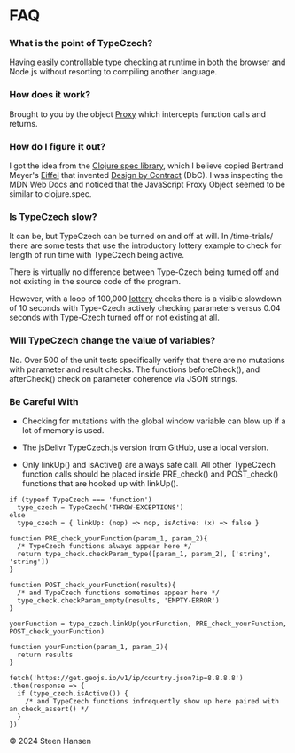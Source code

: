 

# FAQ

### What is the point of TypeCzech?

Having easily controllable type checking at runtime in both the browser and Node.js without resorting to compiling another language.

### How does it work?
Brought to you by the object [Proxy](https://developer.mozilla.org/en-US/docs/Web/JavaScript/Reference/Global_Objects/Proxy) which intercepts function calls and returns.

### How do I figure it out?
I got the idea from the [Clojure spec library](https://clojure.org/guides/spec), which I believe copied Bertrand Meyer's [Eiffel][eiffel_link] that invented [Design by Contract](https://en.wikipedia.org/wiki/Design_by_contract) (DbC). I was inspecting the MDN Web Docs and noticed that the JavaScript Proxy Object seemed to be similar to clojure.spec.

[eiffel_link]: https://en.wikipedia.org/wiki/Eiffel_(programming_language)

### Is TypeCzech slow?
  
  It can be, but TypeCzech can be turned on and off at will.
  In /time-trials/ there are some tests that use the 
  introductory lottery example to check for length of run time with TypeCzech being active.

  There is virtually no difference between Type-Czech being
  turned off and not existing in the source code of the program.

  However, with a loop of 100,000 [lottery](../example-snippets/00-Readme-Example.html) checks there is a 
  visible slowdown of 10 seconds with Type-Czech actively
  checking parameters versus 0.04 seconds with Type-Czech
  turned off or not existing at all.

### Will TypeCzech change the value of variables?

  No. Over 500 of the unit tests specifically verify that there are no mutations with parameter and result checks. The functions beforeCheck(), and afterCheck() check
  on parameter coherence via JSON strings.

### Be Careful With
  -  Checking for mutations with the global window variable can blow up if a lot 
  of memory is used.
  -  The jsDelivr TypeCzech.js version from GitHub, use a local version.

  - Only  linkUp() and isActive() are always safe call. All other TypeCzech function calls 
   should be placed inside PRE_check() and POST_check() functions that are hooked up with linkUp().
  
```
if (typeof TypeCzech === 'function')
  type_czech = TypeCzech('THROW-EXCEPTIONS')
else
  type_czech = { linkUp: (nop) => nop, isActive: (x) => false }

function PRE_check_yourFunction(param_1, param_2){ 
  /* TypeCzech functions always appear here */
  return type_check.checkParam_type([param_1, param_2], ['string', 'string'])
}

function POST_check_yourFunction(results){ 
  /* and TypeCzech functions sometimes appear here */
  type_check.checkParam_empty(results, 'EMPTY-ERROR')
}

yourFunction = type_czech.linkUp(yourFunction, PRE_check_yourFunction, POST_check_yourFunction)

function yourFunction(param_1, param_2){
  return results
}

fetch('https://get.geojs.io/v1/ip/country.json?ip=8.8.8.8')
.then(response => {
  if (type_czech.isActive()) {
    /* and TypeCzech functions infrequently show up here paired with an check_assert() */
  }
})
```



&copy; 2024 Steen Hansen


